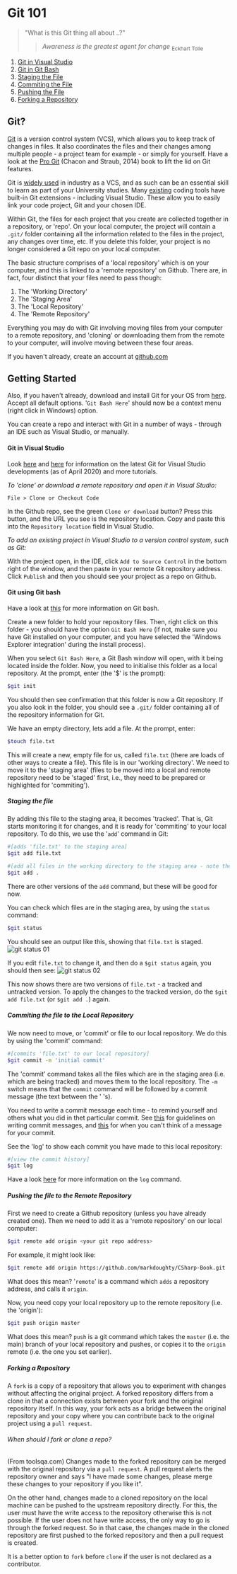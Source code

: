 # Git 101

> "What is this Git thing all about ..?"
>
>> *Awareness is the greatest agent for change* <sub>Eckhart Tolle</sub>

1. [Git in Visual Studio](#vs)
2. [Git in Git Bash](#bash)
3. [Staging the File](#staging)
4. [Commiting the File](#commit)
5. [Pushing the File](#push)
6. [Forking a Repository](#fork)

## Git?
[Git](https://git-scm.com) is a version control system (VCS), which allows you to keep track of changes in files. It also coordinates the files and their changes among multiple people - a project team for example - or simply for yourself. Have a look at the [Pro Git](https://git-scm.com/book/en/v2) (Chacon and Straub, 2014) book to lift the lid on Git features.

Git is [widely used](https://en.wikipedia.org/wiki/Git) in industry as a VCS, and as such can be an essential skill to learn as part of your University studies. Many [existing](https://git-scm.com/book/en/v2/Appendix-A%3A-Git-in-Other-Environments-Graphical-Interfaces) coding tools have built-in Git extensions - including Visual Studio. These allow you to easily link your code project, Git and your chosen IDE.

Within Git, the files for each project that you create are collected together in a repository, or 'repo'. On your local computer, the project will contain a ```.git/``` folder containing all the information related to the files in the project, any changes over time, etc. If you delete this folder, your project is no longer considered a Git repo on your local computer.

The basic structure comprises of a 'local repository' which is on your computer, and this is linked to a 'remote repository' on Github. There are, in fact, four distinct that your files need to pass though:
1. The 'Working Directory'
2. The 'Staging Area'
3. The 'Local Repository'
4. The 'Remote Repository'

Everything you may do with Git involving moving files from your computer to a remote repository, and 'cloning' or downloading them from the remote to your computer, will involve moving between these four areas. 

 If you haven't already, create an account at [github.com](https://github.com)

## Getting Started
Also, if you haven't already, download and install Git for your OS from [here](https://git-scm.com/download/). Accept all default options. '```Git Bash Here```' should now be a context menu (right click in Windows) option.

You can create a repo and interact with Git in a number of ways - through an IDE such as Visual Studio, or manually.

<a name="vs"></a>
#### Git in Visual Studio

Look [here](https://devblogs.microsoft.com/visualstudio/improved-git-experience-in-visual-studio-2019/) and [here](https://channel9.msdn.com/Shows/Visual-Studio-Toolbox/Git-Fundamentals) for information on the latest Git for Visual Studio developments (as of April 2020) and more tutorials. 

*To 'clone' or download a remote repository and open it in Visual Studio:*

```File > Clone or Checkout Code```

In the Github repo, see the green ```Clone or download``` button? Press this button, and the URL you see is the repository location. Copy and paste this into the ```Repository location``` field in Visual Studio.

*To add an existing project in Visual Studio to a version control system, such as Git:* 

With the project open, in the IDE, click ```Add to Source Control``` in the bottom right of the window, and then paste in your remote Git repository address. Click ```Publish``` and then you should see your project as a repo on Github.

<a name="bash"></a>
 #### Git using Git bash

 Have a look at [this](https://www.atlassian.com/git/tutorials/git-bash) for more information on Git bash.

Create a new folder to hold your repository files. Then, right click on this folder - you should have the option ```Git Bash Here``` (if not, make sure you have Git installed on your computer, and you have selected the 'Windows Explorer integration' during the install process).

When you select ```Git Bash Here```, a Git Bash window will open, with it being located inside the folder. Now, you need to initialise this folder as a local repository. At the prompt, enter (the '$' is the prompt):

```bash
$git init
```
You should then see confirmation that this folder is now a Git repository. If you also look in the folder, you should see a ```.git/``` folder containing all of the repository information for Git. 

We have an empty directory, lets add a file. At the prompt, enter:

```bash
$touch file.txt
```
This will create a new, empty file for us, called ```file.txt``` (there are loads of other ways to create a file). This file is in our 'working directory'. We need to move it to the 'staging area' (files to be moved into a local and remote repository need to be 'staged' first, i.e., they need to be prepared or highlighted for 'commiting').

<a name="staging"></a>
##### Staging the file 

By adding this file to the staging area, it becomes 'tracked'. That is, Git starts monitoring it for changes, and it is ready for 'commiting' to your local repository. To do this, we use the '```add```' command in Git:

```bash 
#[adds 'file.txt' to the staging area]
$git add file.txt
```       
```bash
#[add all files in the working directory to the staging area - note the '.']
$git add .              
```
There are other versions of the ```add``` command, but these will be good for now.

You can check which files are in the staging area, by using the ```status``` command:

```bash
$git status
```
You should see an output like this, showing that ```file.txt``` is staged.
![git status 01](./images/01.jpg)

If you edit ```file.txt``` to change it, and then do a ```$git status``` again, you should then see:
![git status 02](./images/02.jpg)

This now shows there are two versions of ```file.txt``` - a tracked and untracked version. To apply the changes to the tracked version, do the ```$git add file.txt``` (or ```$git add .```) again.

<a name="commit"></a>
##### Commiting the file to the Local Repository

We now need to move, or 'commit' or file to our local repository. We do this by using the 'commit' command:

```bash
#[commits 'file.txt' to our local repository]
$git commit -m 'initial commit'
```

The 'commit' command takes all the files which are in the staging area (i.e. which are being tracked) and moves them to the local repository. The ```-m``` switch means that the ```commit``` command will be followed by a commit message (the text between the ' 's). 

You need to write a commit message each time - to remind yourself and others what you did in thet particular commit. See [this](https://chris.beams.io/posts/git-commit/) for guidelines on writing commit messages, and [this](http://whatthecommit.com/) for when you can't think of a message for your commit.

See the 'log' to show each commit you have made to this local repository:

```bash
#[view the commit history]
$git log
```
Have a look [here](https://git-scm.com/book/en/v2/Git-Basics-Viewing-the-Commit-History) for more information on the ```log``` command.

<a name="push"></a>
##### Pushing the file to the Remote Repository

First we need to create a Github repository (unless you have already created one). Then we need to add it as a 'remote repository' on our local computer:

```bash
$git remote add origin <your git repo address>
```
For example, it might look like:

```bash
$git remote add origin https://github.com/markdoughty/CSharp-Book.git
```

What does this mean? '```remote```' is a command which ```adds``` a repository address, and calls it ```origin```. 

Now, you need copy your local repository up to the remote repository (i.e. the 'origin'):

```bash
$git push origin master
```

What does this mean? ```push``` is a git command which takes the ```master``` (i.e. the main) branch of your local repository and pushes, or copies it to the ```origin``` remote (i.e. the one you set earlier).

<a name="fork"></a>
##### Forking a Repository

A ```fork``` is a copy of a repository that allows you to experiment with changes without affecting the original project. A forked repository differs from a clone in that a connection exists between your fork and the original repository itself. In this way, your fork acts as a bridge between the original repository and your copy where you can contribute back to the original project using a ```pull request```.

###### When should I fork or clone a repo?

(From toolsqa.com) Changes made to the forked repository can be merged with the original repository via a ```pull request```. A pull request alerts the repository owner and says "I have made some changes, please merge these changes to your repository if you like it". 

On the other hand, changes made to a cloned repository on the local machine can be pushed to the upstream repository directly. For this, the user must have the write access to the repository otherwise this is not possible. If the user does not have write access, the only way to go is through the forked request. So in that case, the changes made in the cloned repository are first pushed to the forked repository and then a pull request is created. 

It is a better option to ```fork``` before ```clone``` if the user is not declared as a contributor.
